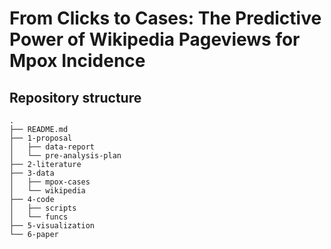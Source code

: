 # From Clicks to Cases: The Predictive Power of Wikipedia Pageviews for Mpox Incidence

<!-- inspo from https://github.com/davidpomerenke/protest-impact -->

<!-- ## Abstract -->

<!-- [➡️ Download the report]() --> 

<!-- [➡️ Download the dataset]() -->

## Repository structure

    .
    ├── README.md
    ├── 1-proposal
    │   ├── data-report
    │   └── pre-analysis-plan
    ├── 2-literature
    ├── 3-data
    │   ├── mpox-cases
    │   └── wikipedia
    ├── 4-code
    │   ├── scripts
    │   └── funcs
    ├── 5-visualization
    └── 6-paper

<!-- ## Sources -->

<!-- ## Resources

- [ColorBrewer 2.0](https://colorbrewer2.org/) --> 

<!-- ## License --> 

